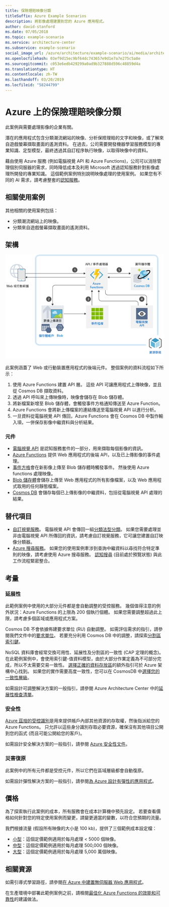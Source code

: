 ```yaml
---
title: 保險理賠映像分類
titleSuffix: Azure Example Scenarios
description: 將影像處理建置到您的 Azure 應用程式。
author: david-stanford
ms.date: 07/05/2018
ms.topic: example-scenario
ms.service: architecture-center
ms.subservice: example-scenario
social_image_url: /azure/architecture/example-scenario/ai/media/architecture-intelligent-apps-image-processing.png
ms.openlocfilehash: 03ef9d15ec9bf64dc743657e9d1e7a7e275c5a8e
ms.sourcegitcommit: c053e6edb429299a0ad9b327888d596c48859d4a
ms.translationtype: HT
ms.contentlocale: zh-TW
ms.lasthandoff: 03/20/2019
ms.locfileid: "58244799"
---
```

# <a name="image-classification-for-insurance-claims-on-azure"></a>Azure 上的保險理賠映像分類

此案例與需要處理影像的企業有關。

潛在的應用程式包含分類潮流網站的映像、分析保險理賠的文字和映像，或了解來自遊戲螢幕擷取畫面的遙測資料。 在過去，公司需要開發機器學習服務模型的專業知識、定型模型，最終透過其自訂程序執行映像，以取得映像中的資料。

藉由使用 Azure 服務 (例如電腦視覺 API 和 Azure Functions)，公司可以消除管理個別伺服器的需求，同時降低成本及利用 Microsoft 透過認知服務針對影像處理所開發的專業知識。 這個範例案例特別說明映像處理的使用案例。 如果您有不同的 AI 需求，請考慮整套的[認知服務](/azure/#pivot=products&panel=ai)。

## <a name="relevant-use-cases"></a>相關使用案例

其他相關的使用案例包括：

- 分類潮流網站上的映像。
- 分類來自遊戲螢幕擷取畫面的遙測資料。

## <a name="architecture"></a>架構

![影像分類的架構][architecture]

此案例涵蓋了 Web 或行動裝置應用程式的後端元件。 整個案例的資料流程如下所示：

1. 使用 Azure Functions 建置 API 層。 這些 API 可讓應用程式上傳映像，並且從 Cosmos DB 擷取資料。
2. 透過 API 呼叫來上傳映像時，映像會儲存在 Blob 儲存體。
3. 將新檔案新增至 Blob 儲存體，會觸發事件方格通知傳送至 Azure Function。
4. Azure Functions 會將新上傳檔案的連結傳送至電腦視覺 API 以進行分析。
5. 一旦資料從電腦視覺 API 傳回，Azure Functions 會在 Cosmos DB 中製作輸入項，一併保存影像中繼資料與分析結果。

### <a name="components"></a>元件

- [電腦視覺 API](/azure/cognitive-services/computer-vision/home) 是認知服務套件的一部分，用來擷取每個影像的資訊。
- [Azure Functions](/azure/azure-functions/functions-overview) 提供 Web 應用程式的後端 API，以及已上傳影像的事件處理。
- [事件方格](/azure/event-grid/overview)會在新影像上傳至 Blob 儲存體時觸發事件。 然後使用 Azure functions 處理映像。
- [Blob 儲存體](/azure/storage/blobs/storage-blobs-introduction)會儲存上傳至 Web 應用程式的所有影像檔案，以及 Web 應用程式取用的任何靜態檔案。
- [Cosmos DB](/azure/cosmos-db/introduction) 會儲存每個已上傳影像的中繼資料，包括從電腦視覺 API 處理的結果。

## <a name="alternatives"></a>替代項目

- [自訂視覺服務](/azure/cognitive-services/custom-vision-service/home)。 電腦視覺 API 會傳回一組[分類法型分類][cv-categories]。 如果您需要處理並非由電腦視覺 API 所傳回的資訊，請考慮自訂視覺服務，它可讓您建置自訂映像分類器。
- [Azure 搜尋服務](/azure/search/search-what-is-azure-search)。 如果您的使用案例牽涉到查詢中繼資料以尋找符合特定準則的映像，請考慮使用 Azure 搜尋服務。 [認知搜尋](/azure/search/cognitive-search-concept-intro) (目前處於預覽狀態) 與此工作流程緊密整合。

## <a name="considerations"></a>考量

### <a name="scalability"></a>延展性

此範例案例中使用的大部分元件都是會自動調整的受控服務。 幾個值得注意的例外狀況：Azure Functions 的上限為 200 個執行個體。 如果您需要調整超過此上限，請考慮多個區域或應用程式方案。

Cosmos DB 不會依據佈建要求單位 (RU) 自動調整。 如需評估需求的指引，請參閱我們文件中的[要求單位](/azure/cosmos-db/request-units)。 若要充分利用 Cosmos DB 中的調整，請探索[分割區索引鍵](/azure/cosmos-db/partition-data)。

NoSQL 資料庫會經常交換可用性、延展性及分割區的一致性 (CAP 定理的概念)。 在此範例案例中，會使用索引鍵-值資料模型，由於大部分作業定義為不可部分完成，所以不太需要交易一致性。 [選擇正確的資料存放區](../../guide/technology-choices/data-store-overview.md)的額外指引可於 Azure 架構中心找到。 如果您的實作需要高度一致性，您可以在 CosmosDB 中[選擇您的一致性層級](/azure/cosmos-db/consistency-levels)。

如需設計可調整解決方案的一般指引，請參閱 Azure Architecture Center 中的[延展性檢查清單][scalability]。

### <a name="security"></a>安全性

[Azure 茲玵的受控識別][msi]是用來提供帳戶內部其他資源的存取權，然後指派給您的 Azure Functions。 只允許以這些身分識別存取必要資源，確保沒有其他項目公開到您的函式 (而且可能公開給您的客戶)。

如需設計安全解決方案的一般指引，請參閱 [Azure 安全性文件][security]。

### <a name="resiliency"></a>災害復原

此案例中的所有元件都是受控元件，所以它們在區域層級都會自動復原。

如需設計彈性解決方案的一般指引，請參閱[為 Azure 設計有彈性的應用程式][resiliency]。

## <a name="pricing"></a>價格

為了探索執行此案例的成本，所有服務會在成本計算機中預先設定。 若要查看價格如何針對您的特定使用案例而變更，請變更適當的變數，以符合您預期的流量。

我們根據流量 (假設所有映像的大小是 100 kb)，提供了三個範例成本設定檔：

- [小型][small-pricing]：這個定價範例適用於每月處理 &lt; 5000 個映像。
- [中型][medium-pricing]：這個定價範例適用於每月處理 500,000 個映像。
- [大型][large-pricing]：這個定價範例適用於每月處理 5,000 萬個映像。

## <a name="related-resources"></a>相關資源

如需引導式學習路徑，請參閱[在 Azure 中建置無伺服器 Web 應用程式][serverless]。

在生產環境中部署此範例案例之前，請檢閱[最佳化 Azure Functions 的效能和可靠性][functions-best-practices]的建議做法。

<!-- links -->
[architecture]: ./media/architecture-intelligent-apps-image-processing.png
[small-pricing]: https://azure.com/e/f9b59d238b43423683db73f4a31dc380
[medium-pricing]: https://azure.com/e/7c7fc474db344b87aae93bc29ae27108
[large-pricing]: https://azure.com/e/cbadbca30f8640d6a061f8457a74ba7d
[cognitive-search]: /azure/search/cognitive-search-concept-intro
[serverless]: /azure/functions/tutorial-static-website-serverless-api-with-database
[cv-categories]: /azure/cognitive-services/computer-vision/home#the-86-category-concept
[resiliency]: /azure/architecture/resiliency/
[security]: /azure/security/
[scalability]: /azure/architecture/checklist/scalability
[functions-best-practices]: /azure/azure-functions/functions-best-practices
[msi]: /azure/app-service/app-service-managed-service-identity
